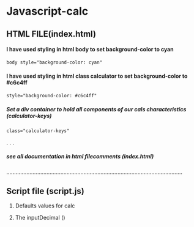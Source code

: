 # Javascript-calc

## HTML FILE(index.html)

#### I have used styling in html body to set background-color to cyan 
``` html
body style="background-color: cyan"
``` 
#### I have used styling in html class calculator to set background-color to #c6c4ff
``` html
style="background-color: #c6c4ff"
```

##### Set a div container to hold all components of our cals characteristics (calculator-keys)

``` html
class="calculator-keys"
```
.
.
.
##### see all documentation in html filecomments (index.html)
..................................................................................................................

## Script file (script.js)

1. Defaults values for calc

2. The inputDecimal ()